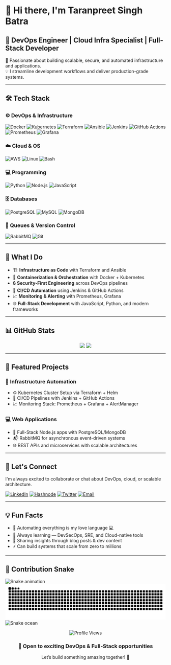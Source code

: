 # 👋 Hi there, I'm Taranpreet Singh Batra


## 🚀 DevOps Engineer | Cloud Infra Specialist | Full-Stack Developer

🎯 Passionate about building scalable, secure, and automated infrastructure and applications.  
💡 I streamline development workflows and deliver production-grade systems.

---

## 🛠️ Tech Stack

### ⚙️ DevOps & Infrastructure
![Docker](https://img.shields.io/badge/-Docker-2496ED?style=for-the-badge&logo=docker&logoColor=white)
![Kubernetes](https://img.shields.io/badge/-Kubernetes-326CE5?style=for-the-badge&logo=kubernetes&logoColor=white)
![Terraform](https://img.shields.io/badge/-Terraform-623CE4?style=for-the-badge&logo=terraform&logoColor=white)
![Ansible](https://img.shields.io/badge/-Ansible-EE0000?style=for-the-badge&logo=ansible&logoColor=white)
![Jenkins](https://img.shields.io/badge/-Jenkins-D24939?style=for-the-badge&logo=jenkins&logoColor=white)
![GitHub Actions](https://img.shields.io/badge/-GitHub_Actions-2088FF?style=for-the-badge&logo=github-actions&logoColor=white)
![Prometheus](https://img.shields.io/badge/-Prometheus-E6522C?style=for-the-badge&logo=prometheus&logoColor=white)
![Grafana](https://img.shields.io/badge/-Grafana-F46800?style=for-the-badge&logo=grafana&logoColor=white)

### ☁️ Cloud & OS
![AWS](https://img.shields.io/badge/-AWS-FF9900?style=for-the-badge&logo=amazonaws&logoColor=white)
![Linux](https://img.shields.io/badge/-Linux-FCC624?style=for-the-badge&logo=linux&logoColor=black)
![Bash](https://img.shields.io/badge/-Bash-4EAA25?style=for-the-badge&logo=gnubash&logoColor=white)

### 💻 Programming
![Python](https://img.shields.io/badge/-Python-3776AB?style=for-the-badge&logo=python&logoColor=white)
![Node.js](https://img.shields.io/badge/-Node.js-339933?style=for-the-badge&logo=node.js&logoColor=white)
![JavaScript](https://img.shields.io/badge/-JavaScript-F7DF1E?style=for-the-badge&logo=javascript&logoColor=black)

### 🗄️ Databases
![PostgreSQL](https://img.shields.io/badge/-PostgreSQL-316192?style=for-the-badge&logo=postgresql&logoColor=white)
![MySQL](https://img.shields.io/badge/-MySQL-005C84?style=for-the-badge&logo=mysql&logoColor=white)
![MongoDB](https://img.shields.io/badge/-MongoDB-4EA94B?style=for-the-badge&logo=mongodb&logoColor=white)

### 🔄 Queues & Version Control
![RabbitMQ](https://img.shields.io/badge/-RabbitMQ-FF6600?style=for-the-badge&logo=rabbitmq&logoColor=white)
![Git](https://img.shields.io/badge/-Git-F05032?style=for-the-badge&logo=git&logoColor=white)

---

## 🎯 What I Do

- 🏗️ **Infrastructure as Code** with Terraform and Ansible
- 🐳 **Containerization & Orchestration** with Docker + Kubernetes
- 🔒 **Security-First Engineering** across DevOps pipelines
- 🚀 **CI/CD Automation** using Jenkins & GitHub Actions
- 📈 **Monitoring & Alerting** with Prometheus, Grafana
- 🌐 **Full-Stack Development** with JavaScript, Python, and modern frameworks

---

## 📊 GitHub Stats

<div align="center">
  <img src="https://github-readme-stats.vercel.app/api?username=12taran&show_icons=true&theme=radical" width="45%" />
  <img src="https://github-readme-streak-stats.herokuapp.com/?user=12taran&theme=radical" width="45%" />
</div>

---


## 🌟 Featured Projects

### 🚀 **Infrastructure Automation**
- ⚙️ Kubernetes Cluster Setup via Terraform + Helm
- 🔁 CI/CD Pipelines with Jenkins + GitHub Actions
- 📈 Monitoring Stack: Prometheus + Grafana + AlertManager

### 💻 **Web Applications**
- 🔧 Full-Stack Node.js apps with PostgreSQL/MongoDB
- 📬 RabbitMQ for asynchronous event-driven systems
- 🌐 REST APIs and microservices with scalable architectures

---

## 🤝 Let's Connect

I'm always excited to collaborate or chat about DevOps, cloud, or scalable architecture.

[![LinkedIn](https://img.shields.io/badge/LinkedIn-0A66C2?style=for-the-badge&logo=linkedin&logoColor=white)](https://www.linkedin.com/in/taranpreet-batra/)
[![Hashnode](https://img.shields.io/badge/Hashnode-2962FF?style=for-the-badge&logo=hashnode&logoColor=white)](https://hashnode.com/@TaranpreetS)
[![Twitter](https://img.shields.io/badge/Twitter-1DA1F2?style=for-the-badge&logo=twitter&logoColor=white)](https://x.com/taran43604)
[![Email](https://img.shields.io/badge/Email-D14836?style=for-the-badge&logo=gmail&logoColor=white)](mailto:taranpreetbatra12@gmail.com)

---

## 💡 Fun Facts

- 🔧 Automating everything is my love language 💻
- 🌱 Always learning — DevSecOps, SRE, and Cloud-native tools
- 📝 Sharing insights through blog posts & dev content
- ⚡ Can build systems that scale from zero to millions

---

## 🐍 Contribution Snake

![Snake animation](https://raw.githubusercontent.com/12taran/12taran/output/github-snake.svg)
![Snake dark](https://raw.githubusercontent.com/12taran/12taran/output/github-snake-dark.svg)
![Snake ocean](https://raw.githubusercontent.com/12taran/12taran/output/ocean.gif)


<div align="center">
  <img src="https://komarev.com/ghpvc/?username=12taran&color=blueviolet&style=flat-square&label=Profile+Views" alt="Profile Views" />
</div>

<div align="center">
  <h3>💼 Open to exciting DevOps & Full-Stack opportunities</h3>
  <p>Let’s build something amazing together! 🚀</p>
</div>
